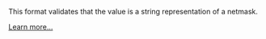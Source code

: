 This format validates that the value is a string representation of a netmask.

[Learn more…](https://en.wikipedia.org/wiki/Subnetwork)
